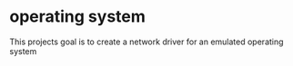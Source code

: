operating system
================

This projects goal is to create a network driver for an emulated operating system
